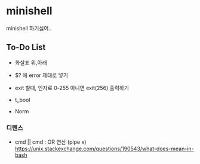 # minishell
minishell 하기싫어..

## To-Do List
- 화살표 위,아래

- $? 에 error 제대로 넣기

- exit 할때, 인자로 0-255 아니면 exit(256) 출력하기

- t_bool

- Norm


### 디펜스
- cmd || cmd : OR 연산 (pipe x)
	https://unix.stackexchange.com/questions/190543/what-does-mean-in-bash